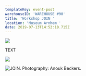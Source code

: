 ```yaml
---
templateKey: event-post
warehouseID: 'WAREHOUSE #90'
title: 'Workshop JOIN '
location: 'Museum Arnhem '
date: 2019-07-13T14:52:18.715Z
---
```

![](/img/01_join_photo_join.jpg)



TEXT 

![](/img/02_join_museum-arnhem_13072019_photo_valerie-spanjers.jpg)

![JOIN. Photography: Anouk Beckers. ](/img/03_join_museum-arnhem_13072019_photo_valerie-spanjers.jpg "JOIN. Photography: Anouk Beckers. ")